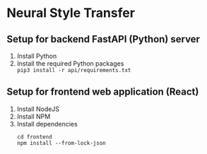 # Neural Style Transfer

## Setup for backend FastAPI (Python) server

<ol>
    <li>Install Python</li>
    <li>Install the required Python packages</li>
    <code>pip3 install -r api/requirements.txt</code>
</ol>

## Setup for frontend web application (React)

<ol>
    <li>Install NodeJS</li>
    <li>Install NPM</li>
    <li>Install dependencies</li>

    cd frontend
    npm install --from-lock-json
</ol>